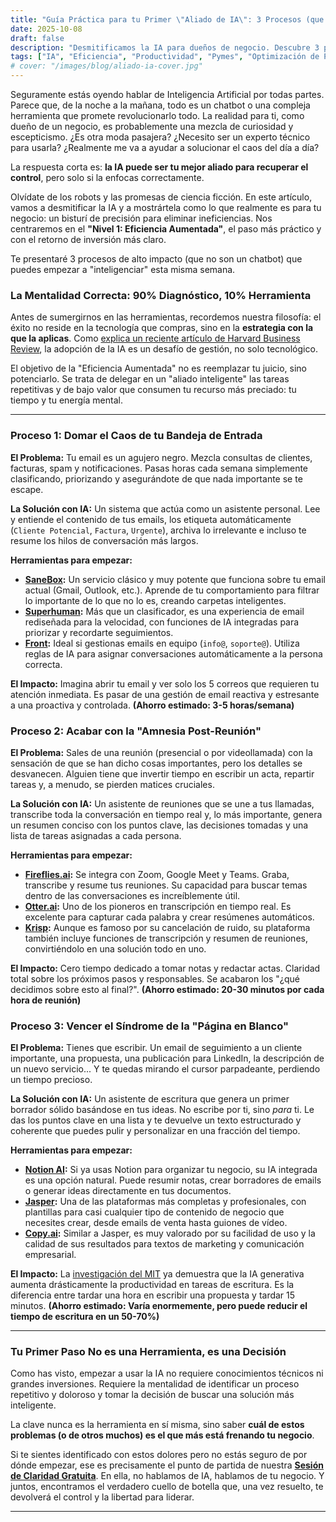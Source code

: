 ```yaml
---
title: "Guía Práctica para tu Primer \"Aliado de IA\": 3 Procesos (que no son un chatbot) que Puedes Empezar a Inteligenciar Hoy Mismo"
date: 2025-10-08
draft: false
description: "Desmitificamos la IA para dueños de negocio. Descubre 3 procesos simples y de alto impacto (sin chatbots complejos) que puedes empezar a optimizar con herramientas de IA para recuperar tu tiempo y cordura."
tags: ["IA", "Eficiencia", "Productividad", "Pymes", "Optimización de Procesos"]
# cover: "/images/blog/aliado-ia-cover.jpg" 
---
```


Seguramente estás oyendo hablar de Inteligencia Artificial por todas partes. Parece que, de la noche a la mañana, todo es un chatbot o una compleja herramienta que promete revolucionarlo todo. La realidad para ti, como dueño de un negocio, es probablemente una mezcla de curiosidad y escepticismo. ¿Es otra moda pasajera? ¿Necesito ser un experto técnico para usarla? ¿Realmente me va a ayudar a solucionar el caos del día a día?

La respuesta corta es: **la IA puede ser tu mejor aliado para recuperar el control**, pero solo si la enfocas correctamente.

Olvídate de los robots y las promesas de ciencia ficción. En este artículo, vamos a desmitificar la IA y a mostrártela como lo que realmente es para tu negocio: un bisturí de precisión para eliminar ineficiencias. Nos centraremos en el **"Nivel 1: Eficiencia Aumentada"**, el paso más práctico y con el retorno de inversión más claro.

Te presentaré 3 procesos de alto impacto (que no son un chatbot) que puedes empezar a "inteligenciar" esta misma semana.

### La Mentalidad Correcta: 90% Diagnóstico, 10% Herramienta

Antes de sumergirnos en las herramientas, recordemos nuestra filosofía: el éxito no reside en la tecnología que compras, sino en la **estrategia con la que la aplicas**. Como [explica un reciente artículo de Harvard Business Review](https://hbr.org/webinar/2018/02/artificial-intelligence-for-the-real-world), la adopción de la IA es un desafío de gestión, no solo tecnológico.

El objetivo de la "Eficiencia Aumentada" no es reemplazar tu juicio, sino potenciarlo. Se trata de delegar en un "aliado inteligente" las tareas repetitivas y de bajo valor que consumen tu recurso más preciado: tu tiempo y tu energía mental.

---

### Proceso 1: Domar el Caos de tu Bandeja de Entrada

**El Problema:** Tu email es un agujero negro. Mezcla consultas de clientes, facturas, spam y notificaciones. Pasas horas cada semana simplemente clasificando, priorizando y asegurándote de que nada importante se te escape.

**La Solución con IA:** Un sistema que actúa como un asistente personal. Lee y entiende el contenido de tus emails, los etiqueta automáticamente (`Cliente Potencial`, `Factura`, `Urgente`), archiva lo irrelevante e incluso te resume los hilos de conversación más largos.

**Herramientas para empezar:**
* **[SaneBox](https://www.sanebox.com/):** Un servicio clásico y muy potente que funciona sobre tu email actual (Gmail, Outlook, etc.). Aprende de tu comportamiento para filtrar lo importante de lo que no lo es, creando carpetas inteligentes.
* **[Superhuman](https://superhuman.com/):** Más que un clasificador, es una experiencia de email rediseñada para la velocidad, con funciones de IA integradas para priorizar y recordarte seguimientos.
* **[Front](https://front.com/):** Ideal si gestionas emails en equipo (`info@`, `soporte@`). Utiliza reglas de IA para asignar conversaciones automáticamente a la persona correcta.

**El Impacto:** Imagina abrir tu email y ver solo los 5 correos que requieren tu atención inmediata. Es pasar de una gestión de email reactiva y estresante a una proactiva y controlada. **(Ahorro estimado: 3-5 horas/semana)**

### Proceso 2: Acabar con la "Amnesia Post-Reunión"

**El Problema:** Sales de una reunión (presencial o por videollamada) con la sensación de que se han dicho cosas importantes, pero los detalles se desvanecen. Alguien tiene que invertir tiempo en escribir un acta, repartir tareas y, a menudo, se pierden matices cruciales.

**La Solución con IA:** Un asistente de reuniones que se une a tus llamadas, transcribe toda la conversación en tiempo real y, lo más importante, genera un resumen conciso con los puntos clave, las decisiones tomadas y una lista de tareas asignadas a cada persona.

**Herramientas para empezar:**
* **[Fireflies.ai](https://fireflies.ai/):** Se integra con Zoom, Google Meet y Teams. Graba, transcribe y resume tus reuniones. Su capacidad para buscar temas dentro de las conversaciones es increíblemente útil.
* **[Otter.ai](https://otter.ai/):** Uno de los pioneros en transcripción en tiempo real. Es excelente para capturar cada palabra y crear resúmenes automáticos.
* **[Krisp](https://krisp.ai/):** Aunque es famoso por su cancelación de ruido, su plataforma también incluye funciones de transcripción y resumen de reuniones, convirtiéndolo en una solución todo en uno.

**El Impacto:** Cero tiempo dedicado a tomar notas y redactar actas. Claridad total sobre los próximos pasos y responsables. Se acabaron los "¿qué decidimos sobre esto al final?". **(Ahorro estimado: 20-30 minutos por cada hora de reunión)**

### Proceso 3: Vencer el Síndrome de la "Página en Blanco"

**El Problema:** Tienes que escribir. Un email de seguimiento a un cliente importante, una propuesta, una publicación para LinkedIn, la descripción de un nuevo servicio... Y te quedas mirando el cursor parpadeante, perdiendo un tiempo precioso.

**La Solución con IA:** Un asistente de escritura que genera un primer borrador sólido basándose en tus ideas. No escribe por ti, sino *para* ti. Le das los puntos clave en una lista y te devuelve un texto estructurado y coherente que puedes pulir y personalizar en una fracción del tiempo.

**Herramientas para empezar:**
* **[Notion AI](https://www.notion.so/product/ai):** Si ya usas Notion para organizar tu negocio, su IA integrada es una opción natural. Puede resumir notas, crear borradores de emails o generar ideas directamente en tus documentos.
* **[Jasper](https://www.jasper.ai/):** Una de las plataformas más completas y profesionales, con plantillas para casi cualquier tipo de contenido de negocio que necesites crear, desde emails de venta hasta guiones de vídeo.
* **[Copy.ai](https://www.copy.ai/):** Similar a Jasper, es muy valorado por su facilidad de uso y la calidad de sus resultados para textos de marketing y comunicación empresarial.

**El Impacto:** La [investigación del MIT](https://news.mit.edu/2023/study-finds-chatgpt-boosts-worker-productivity-writing-0714) ya demuestra que la IA generativa aumenta drásticamente la productividad en tareas de escritura. Es la diferencia entre tardar una hora en escribir una propuesta y tardar 15 minutos. **(Ahorro estimado: Varía enormemente, pero puede reducir el tiempo de escritura en un 50-70%)**

---

### Tu Primer Paso No es una Herramienta, es una Decisión

Como has visto, empezar a usar la IA no requiere conocimientos técnicos ni grandes inversiones. Requiere la mentalidad de identificar un proceso repetitivo y doloroso y tomar la decisión de buscar una solución más inteligente.

La clave nunca es la herramienta en sí misma, sino saber **cuál de estos problemas (o de otros muchos) es el que más está frenando tu negocio**.

Si te sientes identificado con estos dolores pero no estás seguro de por dónde empezar, ese es precisamente el punto de partida de nuestra **[Sesión de Claridad Gratuita](/contact)**. En ella, no hablamos de IA, hablamos de tu negocio. Y juntos, encontramos el verdadero cuello de botella que, una vez resuelto, te devolverá el control y la libertad para liderar.

---
